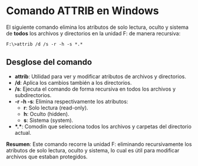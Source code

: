 # Comando ATTRIB en Windows

El siguiente comando elimina los atributos de solo lectura, oculto y sistema de **todos** los archivos y directorios en la unidad F: de manera recursiva:

```
F:\>attrib /d /s -r -h -s *.*
```

## Desglose del comando

- **attrib**: Utilidad para ver y modificar atributos de archivos y directorios.
- **/d**: Aplica los cambios también a los directorios.
- **/s**: Ejecuta el comando de forma recursiva en todos los archivos y subdirectorios.
- **-r -h -s**: Elimina respectivamente los atributos:
    - **r**: Solo lectura (read-only).
    - **h**: Oculto (hidden).
    - **s**: Sistema (system).
- **\*.\***: Comodín que selecciona todos los archivos y carpetas del directorio actual.

**Resumen**: Este comando recorre la unidad F: eliminando recursivamente los atributos de solo lectura, oculto y sistema, lo cual es útil para modificar archivos que estaban protegidos.